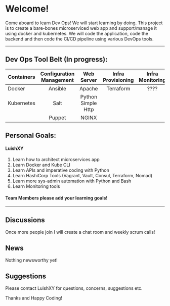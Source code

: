 # Welcome!
Come aboard to learn Dev Ops! We will start learning by doing. This project is to create a bare-bones microserviced web app and support/manage it using docker and kubernetes. We will code the application, code the backend and then code the CI/CD pipeline using various DevOps tools.

***
## Dev Ops Tool Belt (In progress):
| Containers| Configuration Management | Web Server| Infra Provisioning | Infra Monitoring  | Log Management | CI/CD|
| --------- |:------------------------:|:---------:|:------------------:|:-----------------:| :--------------:|-----:|
| Docker    | Ansible                  | Apache             | Terraform |          ????     | ??????         | Jenkins|
| Kubernetes| Salt                     | Python Simple Http |           |                   |                |        |
|           | Puppet                   | NGINX              |           |                   |                |        |        
## Personal Goals:
#### LuishXY
1. Learn how to architect microservices app
2. Learn Docker and Kube CLI
3. Learn APIs and imperative coding with Python
4. Learn HashiCorp Tools (Vagrant, Vault, Consul, Terraform, Nomad)
5. Learn more sys-admin automation with Python and Bash
6. Learn Monitoring tools

#### Team Members please add your learning goals!


***
## Discussions
Once more people join I will create a chat room and weekly scrum calls!

## News 
Nothing newsworthy yet!
## Suggestions
Please contact LuishXY for questions, concerns, suggestions etc.

Thanks and Happy Coding!
